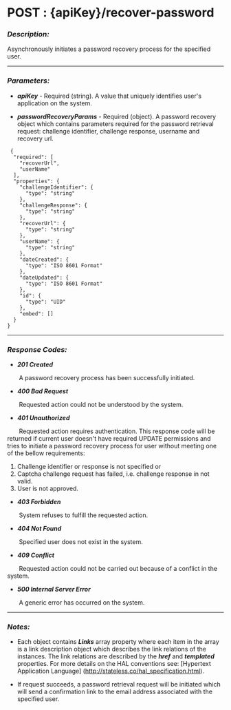 
# POST : {apiKey}/recover-password 

### *Description:* 
Asynchronously initiates a password recovery process for the specified user. 



* * *
### *Parameters:*


- ***apiKey*** - Required (string). A value that uniquely identifies user&#39;s application on the system. 


- ***passwordRecoveryParams*** - Required (object). A password recovery object which contains parameters required for the password retrieval request: challenge identifier, challenge response, username and recovery url. 

```
 {
  "required": [
    "recoverUrl",
    "userName"
  ],
  "properties": {
    "challengeIdentifier": {
      "type": "string"
    },
    "challengeResponse": {
      "type": "string"
    },
    "recoverUrl": {
      "type": "string"
    },
    "userName": {
      "type": "string"
    },
    "dateCreated": {
      "type": "ISO 8601 Format"
    },
    "dateUpdated": {
      "type": "ISO 8601 Format"
    },
    "id": {
      "type": "UID"
    },
    "embed": []
  }
} 

```

* * *
### *Response Codes:*


- ***201  Created*** 

&nbsp;&nbsp;&nbsp;&nbsp;&nbsp;&nbsp; A password recovery process has been successfully initiated. 


- ***400  Bad Request*** 

&nbsp;&nbsp;&nbsp;&nbsp;&nbsp;&nbsp; Requested action could not be understood by the system. 


- ***401  Unauthorized*** 

&nbsp;&nbsp;&nbsp;&nbsp;&nbsp;&nbsp; Requested action requires authentication. This response code will be returned if current user doesn&#39;t have required UPDATE permissions and tries to initiate a password recovery process for user without meeting one of the bellow requirements: 
 1. Challenge identifier or response is not specified or 
 2. Captcha challenge request has failed, i.e. challenge response in not valid. 
 3. User is not approved. 


- ***403  Forbidden*** 

&nbsp;&nbsp;&nbsp;&nbsp;&nbsp;&nbsp; System refuses to fulfill the requested action. 


- ***404  Not Found*** 

&nbsp;&nbsp;&nbsp;&nbsp;&nbsp;&nbsp; Specified user does not exist in the system. 


- ***409  Conflict*** 

&nbsp;&nbsp;&nbsp;&nbsp;&nbsp;&nbsp; Requested action could not be carried out because of a conflict in the system. 


- ***500  Internal Server Error*** 

&nbsp;&nbsp;&nbsp;&nbsp;&nbsp;&nbsp; A generic error has occurred on the system. 



* * *
### *Notes:* 
- Each object contains ***Links*** array property where each item in the array is a link description object which describes the link relations of the instances. The link relations are described by the ***href*** and ***templated*** properties. For more details on the HAL conventions see: [Hypertext Application Language] (http://stateless.co/hal_specification.html).

-  If request succeeds, a password retrieval request will be initiated which will send a confirmation link to the email address associated with the specified user. 
